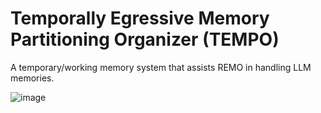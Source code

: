 #  Temporally Egressive Memory Partitioning Organizer (TEMPO)
A temporary/working memory system that assists REMO in handling LLM memories.

![image](https://user-images.githubusercontent.com/123516285/233898760-8b797873-dcd7-46ff-a81b-74406f8d76d0.png)
